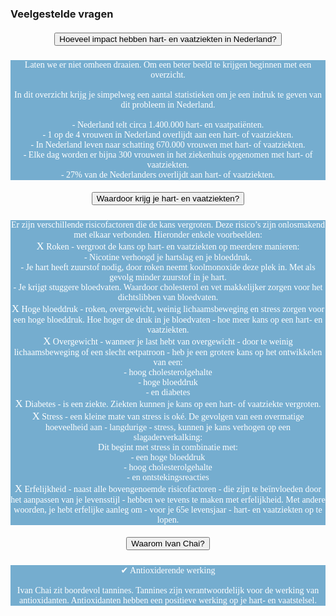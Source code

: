 ### Veelgestelde vragen
<!--START faq -->
<section id=faq>
<div data-aos="fade-right" class="col-md-12 aos-init aos-animate">
                    <div class="accordion" id="faqAccordion">
                        <div class="card shadow">
                            <div class="card-header" id="heading_1">
                                <h5 style="font-family:papyrus; text-align:center" class="mb-0">
                                    <button class="btn btn-link collapsed" type="button" data-toggle="collapse" data-target="#collapse_1" aria-expanded="false" aria-controls="collapse_1">Hoeveel impact hebben hart- en vaatziekten in Nederland?</button>
                                </h5>
                            </div>
                            <div id="collapse_1" class="collapse" aria-labelledby="heading_1" data-parent="#faqAccordion" style="">
                                <div class="card-body" style="background-color: #75adcf; color: white">
                                    <p style="font-family:candara; text-align:center">Laten we er niet omheen draaien. Om een beter beeld te krijgen beginnen met een overzicht.<br><br>In dit overzicht krijg je simpelweg een aantal statistieken om je een indruk te geven van dit probleem in Nederland.<br><br>- Nederland telt circa 1.400.000 hart- en vaatpatiënten.<br>- 1 op de 4 vrouwen in Nederland overlijdt aan een hart- of vaatziekten.<br>- In Nederland leven naar schatting 670.000 vrouwen met hart- of vaatziekten.<br>- Elke dag worden er bijna 300 vrouwen in het ziekenhuis opgenomen met hart- of vaatziekten.<br>- 27% van de Nederlanders overlijdt aan hart- of vaatziekten.</p>
                                </div>
                            </div>
                        </div>
                        <div class="card shadow">
                            <div class="card-header" id="heading_2">
                                <h5 style="font-family:papyrus; text-align:center" class="mb-0">
                                    <button class="btn btn-link collapsed" type="button" data-toggle="collapse" data-target="#collapse_2" aria-expanded="false" aria-controls="collapse_2">Waardoor krijg je hart- en vaatziekten?
                                    </button>
                                </h5>
                            </div>
                            <div id="collapse_2" class="collapse" aria-labelledby="heading_2" data-parent="#faqAccordion" style="">
                                <div class="card-body" style="background-color: #75adcf; color: white">
                                    <p style="font-family:candara; text-align:center">Er zijn verschillende risicofactoren die de kans vergroten. Deze risico’s zijn onlosmakend met elkaar verbonden. Hieronder enkele voorbeelden:<br><big>X</big> Roken - vergroot de kans op hart- en vaatziekten op meerdere manieren:<br>  - Nicotine verhoogd je hartslag en je bloeddruk.<br>  - Je hart heeft zuurstof nodig, door roken neemt koolmonoxide deze plek in. Met als gevolg minder zuurstof in je hart.<br>- Je krijgt stuggere bloedvaten. Waardoor cholesterol en vet makkelijker zorgen voor het dichtslibben van bloedvaten.<br><big>X</big> Hoge bloeddruk - roken, overgewicht, weinig lichaamsbeweging en stress zorgen voor een hoge bloeddruk. Hoe hoger de druk in je bloedvaten - hoe meer kans op een hart- en vaatziekten.<br><big>X</big> Overgewicht - wanneer je last hebt van overgewicht - door te weinig lichaamsbeweging of een slecht eetpatroon - heb je een grotere kans op het ontwikkelen van een:<br>  - hoog cholesterolgehalte<br>  - hoge bloeddruk<br>  - en diabetes<br><big>X</big> Diabetes - is een ziekte. Ziekten kunnen je kans op een hart- of vaatziekte vergroten.<br><big>X</big> Stress - een kleine mate van stress is oké. De gevolgen van een overmatige hoeveelheid aan - langdurige - stress, kunnen je kans verhogen op een slagaderverkalking:<br>Dit begint met stress in combinatie met:<br>  - een hoge bloeddruk<br>  - hoog cholesterolgehalte<br>  - en ontstekingsreacties<br><big>X</big> Erfelijkheid - naast alle bovengenoemde risicofactoren - die zijn te beïnvloeden door het aanpassen van je levensstijl - hebben we tevens te maken met erfelijkheid. Met andere woorden, je hebt erfelijke aanleg om - voor je 65e levensjaar - hart- en vaatziekten op te lopen.</p>
                                </div>
                            </div>
                        </div>
                        <div class="card shadow">
                            <div class="card-header" id="heading_3">
                                <h5 style="font-family:papyrus; text-align:center" class="mb-0">
                                    <button class="btn btn-link collapsed" type="button" data-toggle="collapse" data-target="#collapse_3" aria-expanded="false" aria-controls="collapse_3">Waarom Ivan Chai?
                                    </button>
                                </h5>
                            </div>
                            <div id="collapse_3" class="collapse" aria-labelledby="heading_3" data-parent="#faqAccordion" style="">
                                <div class="card-body" style="background-color: #75adcf; color: white">
                                    <p style="font-family:candara; text-align:center">✔ Antioxiderende werking<br><br>Ivan Chai zit boordevol tannines. Tannines zijn verantwoordelijk voor de werking van antioxidanten. Antioxidanten hebben een positieve werking op je hart- en vaatstelsel.</p>
                                </div>
                            </div>
                        </div>
                    </section>
                <!--END faq -->


